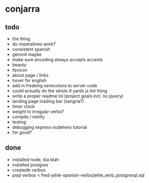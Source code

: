 # conjarra

## todo
- the thing
- do imperatives work?
- consistent spanish
- gerund maybe
- make sure encoding always accepts accents
- beauty
- favicon
- about page / links
- hover for english
- add in freaking semicolons to server code
- could actually do the whole 9 yards js lint thing
- write a proper readme lol (project goals incl. no jquery)
- landing page loading bar (sangría?)
- timer clock
- weight to irregular verbs?
- compile / minify
- testing
- debugging express nodehero tutorial
- for good?

## done
- installed node, bla blah
- installed postgres
- createdb verbos
- psql verbos < fred-jehle-spanish-verbs/jehle_verb_postgresql.sql
